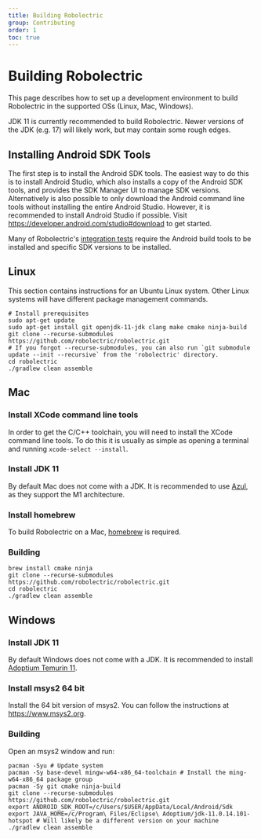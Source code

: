 ```yaml
---
title: Building Robolectric
group: Contributing
order: 1
toc: true
---
```


# Building Robolectric

This page describes how to set up a development environment to build Robolectric in the supported OSs (Linux, Mac, Windows).

JDK 11 is currently recommended to build Robolectric. Newer versions of the JDK (e.g. 17) will likely work, but may contain some rough edges.

## Installing Android SDK Tools

The first step is to install the Android SDK tools. The easiest way to do this is to install Android Studio, which also installs a copy of the
Android SDK tools, and provides the SDK Manager UI to manage SDK versions. Alternatively is also possible to only download the Android command line tools without
installing the entire Android Studio. However, it is recommended to install Android Studio if possible. Visit https://developer.android.com/studio#download to get started.

Many of Robolectric's [integration tests](https://github.com/robolectric/robolectric/tree/master/integration_tests)
require the Android build tools to be installed and specific SDK versions to be installed.

## Linux

This section contains instructions for an Ubuntu Linux system. Other Linux systems will have different package management commands.

```
# Install prerequisites
sudo apt-get update
sudo apt-get install git openjdk-11-jdk clang make cmake ninja-build
git clone --recurse-submodules https://github.com/robolectric/robolectric.git
# If you forgot --recurse-submodules, you can also run `git submodule update --init --recursive` from the 'robolectric' directory.
cd robolectric
./gradlew clean assemble
```

## Mac

### Install XCode command line tools

In order to get the C/C++ toolchain, you will need to install the XCode command line tools. To do this it is usually as simple as opening
a terminal and running `xcode-select --install`.

### Install JDK 11

By default Mac does not come with a JDK. It is  recommended to use [Azul](https://www.azul.com/downloads/?package=jdk), as they support the M1 architecture.

### Install homebrew

To build Robolectric on a Mac, [homebrew](https://brew.sh/) is required.

### Building

```
brew install cmake ninja
git clone --recurse-submodules https://github.com/robolectric/robolectric.git
cd robolectric
./gradlew clean assemble
```

## Windows

### Install JDK 11

By default Windows does not come with a JDK. It is  recommended to install [Adoptium Temurin 11](https://adoptium.net/?variant=openjdk11&jvmVariant=hotspot).

### Install msys2 64 bit

Install the 64 bit version of msys2. You can follow the instructions at https://www.msys2.org.

### Building

Open an msys2 window and run:

```
pacman -Syu # Update system
pacman -Sy base-devel mingw-w64-x86_64-toolchain # Install the ming-w64-x86_64 package group
pacman -Sy git cmake ninja-build
git clone --recurse-submodules https://github.com/robolectric/robolectric.git
export ANDROID_SDK_ROOT=/c/Users/$USER/AppData/Local/Android/Sdk
export JAVA_HOME=/c/Program\ Files/Eclipse\ Adoptium/jdk-11.0.14.101-hotspot # Will likely be a different version on your machine
./gradlew clean assemble
```
